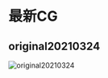 # 最新CG

## original20210324

![original20210324](https://cdn.jsdelivr.net/gh/Rcrwrate/benghuai/.gitbook/assets/original20210324.png)
